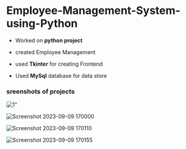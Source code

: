 # Employee-Management-System-using-Python

-  Worked on **python project**

-  created Employee Management

-  used **Tkinter** for creating Frontend 

-  Used **MySql** database for data store

### sreenshots of projects


![1](https://github.com/RushiShinde09/Employee-Management-System-using-Python/assets/144530454/fbb28736-1dbf-4255-85c0-ae8fdddd88bf)"

![Screenshot 2023-09-09 170000](https://github.com/RushiShinde09/Employee-Management-System-using-Python/assets/144530454/bef2aa55-29e8-4c96-9150-faa74c314405)

![Screenshot 2023-09-09 170110](https://github.com/RushiShinde09/Employee-Management-System-using-Python/assets/144530454/5da3c57d-40e5-4060-8b7c-4e9a39d5ddbb)

![Screenshot 2023-09-09 170155](https://github.com/RushiShinde09/Employee-Management-System-using-Python/assets/144530454/053fd3a0-43a4-4dc2-85ab-d0a78cc26f9e)
